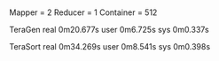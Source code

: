 ###
Mapper = 2
Reducer = 1
Container = 512

TeraGen
real    0m20.677s
user    0m6.725s
sys     0m0.337s

TeraSort
real    0m34.269s
user    0m8.541s
sys     0m0.398s
###